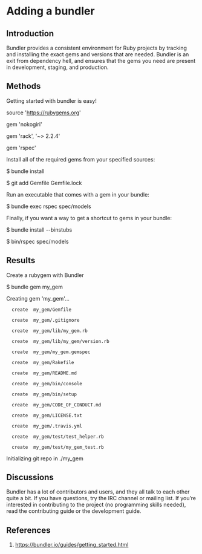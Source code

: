 # Adding a bundler

## Introduction
Bundler provides a consistent environment for Ruby projects by tracking and installing the exact gems and versions that are needed.
Bundler is an exit from dependency hell, and ensures that the gems you need are present in development, staging, and production.

## Methods
Getting started with bundler is easy!

source 'https://rubygems.org'

gem 'nokogiri'

gem 'rack', '~> 2.2.4'

gem 'rspec'

Install all of the required gems from your specified sources:

$ bundle install

$ git add Gemfile Gemfile.lock

Run an executable that comes with a gem in your bundle:

$ bundle exec rspec spec/models

Finally, if you want a way to get a shortcut to gems in your bundle:

$ bundle install --binstubs

$ bin/rspec spec/models

## Results

Create a rubygem with Bundler

$ bundle gem my_gem

Creating gem 'my_gem'...

      create  my_gem/Gemfile
      
      create  my_gem/.gitignore
      
      create  my_gem/lib/my_gem.rb
      
      create  my_gem/lib/my_gem/version.rb
      
      create  my_gem/my_gem.gemspec
      
      create  my_gem/Rakefile
      
      create  my_gem/README.md
      
      create  my_gem/bin/console
      
      create  my_gem/bin/setup
      
      create  my_gem/CODE_OF_CONDUCT.md
      
      create  my_gem/LICENSE.txt
      
      create  my_gem/.travis.yml
      
      create  my_gem/test/test_helper.rb
      
      create  my_gem/test/my_gem_test.rb
      
Initializing git repo in ./my_gem

## Discussions
Bundler has a lot of contributors and users, and they all talk to each other quite a bit. If you have questions, try the IRC channel or mailing list. If you’re interested in contributing to the project (no programming skills needed), read the contributing guide or the development guide.

## References
1. https://bundler.io/guides/getting_started.html

